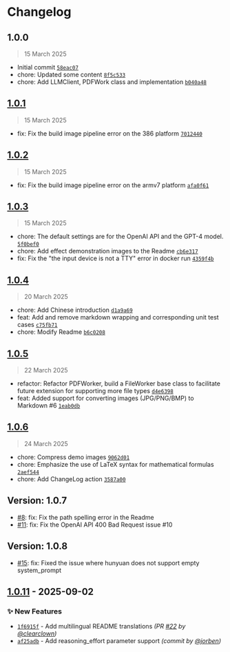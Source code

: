 # Changelog

## 1.0.0

> 15 March 2025

- Initial commit [`58eac07`](https://github.com/jorben/markpdfdown/commit/58eac0798ec6ea4b521ddc060284489e27a42ca0)
- chore: Updated some content [`8f5c533`](https://github.com/jorben/markpdfdown/commit/8f5c5339a6ca5690266f2a97223c410b4ef6b168)
- chore: Add LLMClient, PDFWork class and implementation [`b040a48`](https://github.com/jorben/markpdfdown/commit/b040a4878957f76baa51db4f958b52b1eeb1bb38)

## [1.0.1](https://github.com/jorben/markpdfdown/compare/1.0.0...1.0.1)

> 15 March 2025

- fix: Fix the build image pipeline error on the 386 platform [`7012440`](https://github.com/jorben/markpdfdown/commit/7012440a3a0af55a901ca5bad6495a05a4509456)



## [1.0.2](https://github.com/jorben/markpdfdown/compare/1.0.1...1.0.2)

> 15 March 2025

- fix: Fix the build image pipeline error on the armv7 platform [`afa0f61`](https://github.com/jorben/markpdfdown/commit/afa0f6191413166bc8ed2ad28db2defd40d0d199)

## [1.0.3](https://github.com/jorben/markpdfdown/compare/1.0.2...1.0.3)

> 15 March 2025

- chore: The default settings are for the OpenAI API and the GPT-4 model. [`5f0bef0`](https://github.com/jorben/markpdfdown/commit/5f0bef0d04fe83b79a188385613d84b2d6bf1c5f)
- chore: Add effect demonstration images to the Readme [`cb6e317`](https://github.com/jorben/markpdfdown/commit/cb6e317c2247f8df9572f26dc758f8faa7e5280f)
- fix: Fix the "the input device is not a TTY" error in docker run [`4359f4b`](https://github.com/jorben/markpdfdown/commit/4359f4b21ee0d5460b110db36809f689d5367264)

## [1.0.4](https://github.com/jorben/markpdfdown/compare/1.0.3...1.0.4)

> 20 March 2025

- chore: Add Chinese introduction [`d1a9a69`](https://github.com/jorben/markpdfdown/commit/d1a9a69f60b378e1f899fcc7c874ab1ae185edf5)
- feat: Add and remove markdown wrapping and corresponding unit test cases [`c75fb71`](https://github.com/jorben/markpdfdown/commit/c75fb71f9e8ed0db781fbba93ce27050ef3c097d)
- chore: Modify Readme [`b6c0208`](https://github.com/jorben/markpdfdown/commit/b6c020859a570731e9a31ddf8e1de618eeeba2b2)

## [1.0.5](https://github.com/jorben/markpdfdown/compare/1.0.4...1.0.5)

> 22 March 2025

- refactor: Refactor PDFWorker, build a FileWorker base class to facilitate future extension for supporting more file types [`d4e6398`](https://github.com/jorben/markpdfdown/commit/d4e6398e9ea0f59d1c512b9e35ef5efc2fd117cd)
- feat: Added support for converting images (JPG/PNG/BMP) to Markdown #6 [`1eab0db`](https://github.com/jorben/markpdfdown/commit/1eab0db854ba8669d8107edf74aac645430f71d0)


## [1.0.6](https://github.com/jorben/markpdfdown/compare/1.0.5...1.0.6)

> 24 March 2025

- chore: Compress demo images [`9062d01`](https://github.com/jorben/markpdfdown/commit/9062d01644ac098da41c9f4450b1217d9728e2b3)
- chore: Emphasize the use of LaTeX syntax for mathematical formulas [`2aef544`](https://github.com/jorben/markpdfdown/commit/2aef5448cece60efbc03d40ad5d05b7d5e9877d1)
- chore: Add ChangeLog action [`3587a00`](https://github.com/jorben/markpdfdown/commit/3587a007c242b857586b2beb8a1e105743713a45)

## Version: 1.0.7

* [#8](https://github.com/MarkPDFdown/markpdfdown/pull/8): fix: Fix the path spelling error in the Readme
* [#11](https://github.com/MarkPDFdown/markpdfdown/pull/11): fix: Fix the OpenAI API 400 Bad Request issue #10


## Version: 1.0.8

* [#15](https://github.com/MarkPDFdown/markpdfdown/pull/15): fix: Fixed the issue where hunyuan does not support empty system_prompt

## [1.0.11] - 2025-09-02
### :sparkles: New Features
- [`1f6915f`](https://github.com/MarkPDFdown/markpdfdown/commit/1f6915f9006d50d845f1ad806ba1dcb58cd6a695) - Add multilingual README translations *(PR [#22](https://github.com/MarkPDFdown/markpdfdown/pull/22) by [@clearclown](https://github.com/clearclown))*
- [`af25adb`](https://github.com/MarkPDFdown/markpdfdown/commit/af25adbea39dd57f155e7d6feeb9dd18ade68495) - Add reasoning_effort parameter support *(commit by [@jorben](https://github.com/jorben))*

[1.0.11]: https://github.com/MarkPDFdown/markpdfdown/compare/1.0.10...1.0.11
